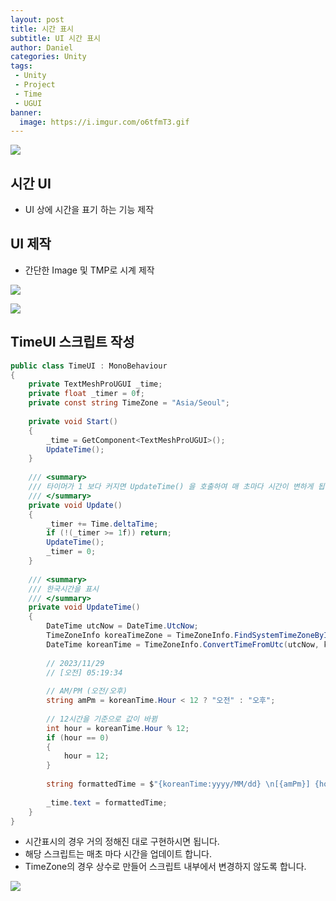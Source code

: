 ```yaml
---
layout: post
title: 시간 표시
subtitle: UI 시간 표시
author: Daniel
categories: Unity
tags: 
 - Unity
 - Project
 - Time
 - UGUI
banner:
  image: https://i.imgur.com/o6tfmT3.gif
---
```

![](https://teamsparta.notion.site/image/https%3A%2F%2Fs3-us-west-2.amazonaws.com%2Fsecure.notion-static.com%2F573d499f-80ac-4e49-a243-d5079503ca40%2F3.png?table=block&id=d5e15def-1ac2-420f-9c62-49b36a9a637e&spaceId=83c75a39-3aba-4ba4-a792-7aefe4b07895&width=2000&userId=&cache=v2)

시간 UI
--

- UI 상에 시간을 표기 하는 기능 제작

UI 제작
--

- 간단한 Image 및 TMP로 시계 제작

![](https://i.imgur.com/JsprsBM.jpg)

![](https://i.imgur.com/FnnGMSN.jpg)



TimeUI 스크립트 작성
--

```csharp
public class TimeUI : MonoBehaviour  
{  
	private TextMeshProUGUI _time;  
	private float _timer = 0f;  
	private const string TimeZone = "Asia/Seoul";
	  
	private void Start()  
	{  
		_time = GetComponent<TextMeshProUGUI>();  
		UpdateTime();  
	}  
	  
	/// <summary>  
	/// 타이머가 1 보다 커지면 UpdateTime() 을 호출하여 매 초마다 시간이 변하게 됩니다.  
	/// </summary>  
	private void Update()  
	{  
		_timer += Time.deltaTime;  
		if (!(_timer >= 1f)) return;  
		UpdateTime();  
		_timer = 0;  
	}  
	  
	/// <summary>  
	/// 한국시간을 표시  
	/// </summary>  
	private void UpdateTime()  
	{  
		DateTime utcNow = DateTime.UtcNow;  
		TimeZoneInfo koreaTimeZone = TimeZoneInfo.FindSystemTimeZoneById(TimeZone);  
		DateTime koreanTime = TimeZoneInfo.ConvertTimeFromUtc(utcNow, koreaTimeZone);  
		  
		// 2023/11/29  
		// [오전] 05:19:34  
		  
		// AM/PM (오전/오후)  
		string amPm = koreanTime.Hour < 12 ? "오전" : "오후";  
		  
		// 12시간을 기준으로 값이 바뀜  
		int hour = koreanTime.Hour % 12;  
		if (hour == 0)  
		{  
			hour = 12;  
		}  
		  
		string formattedTime = $"{koreanTime:yyyy/MM/dd} \n[{amPm}] {hour:00}:{koreanTime:mm:ss}";  
		  
		_time.text = formattedTime;  
	}
}
```

- 시간표시의 경우 거의 정해진 대로 구현하시면 됩니다.
- 해당 스크립트는 매초 마다 시간을 업데이트 합니다.
- TimeZone의 경우 상수로 만들어 스크립트 내부에서 변경하지 않도록 합니다.

![](https://i.imgur.com/o6tfmT3.gif)
